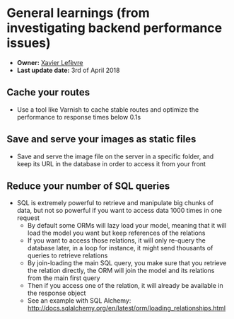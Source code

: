 # General learnings (from investigating backend performance issues)

- **Owner:** [Xavier Lefèvre](https://www.github.com/xavierlefevre)
- **Last update date:** 3rd of April 2018

## Cache your routes
- Use a tool like Varnish to cache stable routes and optimize the performance to response times below 0.1s

## Save and serve your images as static files
- Save and serve the image file on the server in a specific folder, and keep its URL in the database in order to access it from your front

## Reduce your number of SQL queries
- SQL is extremely powerful to retrieve and manipulate big chunks of data, but not so powerful if you want to access data 1000 times in one request
    - By default some ORMs will lazy load your model, meaning that it will load the model you want but keep references of the relations
    - If you want to access those relations, it will only re-query the database later, in a loop for instance, it might send thousants of queries to retrieve relations
    - By join-loading the main SQL query, you make sure that you retrieve the relation directly, the ORM will join the model and its relations from the main first query
    - Then if you access one of the relation, it will already be available in the response object
    - See an example with SQL Alchemy: http://docs.sqlalchemy.org/en/latest/orm/loading_relationships.html
